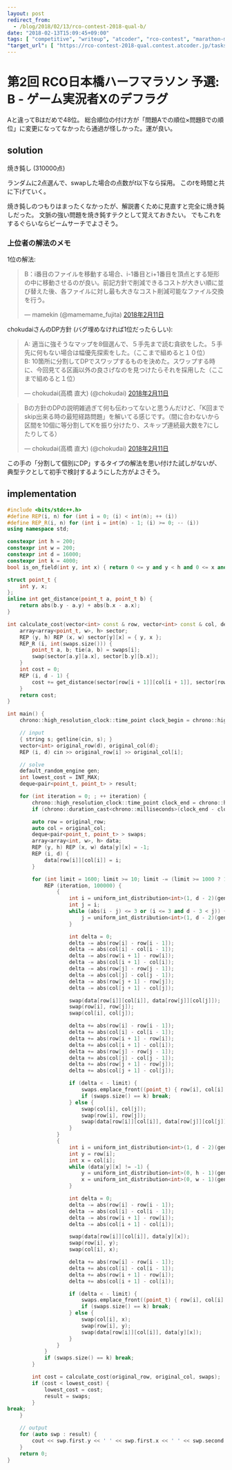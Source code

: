 ```yaml
---
layout: post
redirect_from:
  - /blog/2018/02/13/rco-contest-2018-qual-b/
date: "2018-02-13T15:09:45+09:00"
tags: [ "competitive", "writeup", "atcoder", "rco-contest", "marathon-match", "simulated-annealing" ]
"target_url": [ "https://rco-contest-2018-qual.contest.atcoder.jp/tasks/rco_contest_2018_qual_b" ]
---
```


# 第2回 RCO日本橋ハーフマラソン 予選: B - ゲーム実況者Xのデフラグ

Aと違ってBはだめで$48$位。
総合順位の付け方が「問題Aでの順位$\times$問題Bでの順位」に変更になってなかったら通過が怪しかった。運が良い。

## solution

焼き鈍し ($310000$点)

ランダムに$2$点選んで、swapした場合の点数が$t$以下なら採用。
この$t$を時間と共に下げていく。

焼き鈍しのつもりはまったくなかったが、解説書くために見直すと完全に焼き鈍しだった。
文脈の強い問題を焼き鈍すテクとして覚えておきたい。
でもこれをするぐらいならビームサーチでよさそう。

### 上位者の解法のメモ

$1$位の解法:

<blockquote class="twitter-tweet" data-lang="ja"><p lang="ja" dir="ltr">B：i番目のファイルを移動する場合、i-1番目とi+1番目を頂点とする矩形の中に移動させるのが良い。前記方針で削減できるコストが大きい順に並び替えた後、各ファイルに対し最も大きなコスト削減可能なファイル交換を行う。</p>&mdash; mamekin (@mamemame_fujita) <a href="https://twitter.com/mamemame_fujita/status/962689446154874880?ref_src=twsrc%5Etfw">2018年2月11日</a></blockquote>
<script async src="https://platform.twitter.com/widgets.js" charset="utf-8"></script>

chokudaiさんのDP方針 (バグ埋めなければ$1$位だったらしい):

<blockquote class="twitter-tweet" data-lang="ja"><p lang="ja" dir="ltr">A: 適当に強そうなマップを8個選んで、５手先まで読む貪欲をした。５手先に何もない場合は幅優先探索をした。（ここまで組めると１０位）<br>B: 10箇所に分割してDPでスワップするものを決めた。スワップする時に、今回見てる区画以外の良さげなのを見つけたらそれを採用した（ここまで組めると１位）</p>&mdash; chokudai(高橋 直大) (@chokudai) <a href="https://twitter.com/chokudai/status/962693233997365249?ref_src=twsrc%5Etfw">2018年2月11日</a></blockquote>
<script async src="https://platform.twitter.com/widgets.js" charset="utf-8"></script>

<blockquote class="twitter-tweet" data-lang="ja"><p lang="ja" dir="ltr">Bの方針のDPの説明雑過ぎて何も伝わってないと思うんだけど、「K回までskip出来る時の最短経路問題」を解いてる感じです。（間に合わないから区間を10個に等分割してKを振り分けたり、スキップ連続最大数を7にしたりしてる）</p>&mdash; chokudai(高橋 直大) (@chokudai) <a href="https://twitter.com/chokudai/status/962713104248221697?ref_src=twsrc%5Etfw">2018年2月11日</a></blockquote>
<script async src="https://platform.twitter.com/widgets.js" charset="utf-8"></script>

この手の「分割して個別にDP」するタイプの解法を思い付けた試しがないが、典型テクとして初手で検討するようにした方がよさそう。

## implementation

``` c++
#include <bits/stdc++.h>
#define REP(i, n) for (int i = 0; (i) < int(n); ++ (i))
#define REP_R(i, n) for (int i = int(n) - 1; (i) >= 0; -- (i))
using namespace std;

constexpr int h = 200;
constexpr int w = 200;
constexpr int d = 16000;
constexpr int k = 4000;
bool is_on_field(int y, int x) { return 0 <= y and y < h and 0 <= x and x < w; }

struct point_t {
    int y, x;
};
inline int get_distance(point_t a, point_t b) {
    return abs(b.y - a.y) + abs(b.x - a.x);
}

int calculate_cost(vector<int> const & row, vector<int> const & col, deque<pair<point_t, point_t> > const & swaps) {
    array<array<point_t, w>, h> sector;
    REP (y, h) REP (x, w) sector[y][x] = { y, x };
    REP_R (i, int(swaps.size())) {
        point_t a, b; tie(a, b) = swaps[i];
        swap(sector[a.y][a.x], sector[b.y][b.x]);
    }
    int cost = 0;
    REP (i, d - 1) {
        cost += get_distance(sector[row[i + 1]][col[i + 1]], sector[row[i]][col[i]]);
    }
    return cost;
}

int main() {
    chrono::high_resolution_clock::time_point clock_begin = chrono::high_resolution_clock::now();

    // input
    { string s; getline(cin, s); }
    vector<int> original_row(d), original_col(d);
    REP (i, d) cin >> original_row[i] >> original_col[i];

    // solve
    default_random_engine gen;
    int lowest_cost = INT_MAX;
    deque<pair<point_t, point_t> > result;

    for (int iteration = 0; ; ++ iteration) {
        chrono::high_resolution_clock::time_point clock_end = chrono::high_resolution_clock::now();
        if (chrono::duration_cast<chrono::milliseconds>(clock_end - clock_begin).count() >= 3000) break;

        auto row = original_row;
        auto col = original_col;
        deque<pair<point_t, point_t> > swaps;
        array<array<int, w>, h> data;
        REP (y, h) REP (x, w) data[y][x] = -1;
        REP (i, d) {
            data[row[i]][col[i]] = i;
        }

        for (int limit = 1600; limit >= 10; limit -= (limit >= 1000 ? 100 : 5)) {
            REP (iteration, 100000) {
                {
                    int i = uniform_int_distribution<int>(1, d - 2)(gen);
                    int j = i;
                    while (abs(i - j) <= 3 or (i <= 3 and d - 3 < j)) {
                        j = uniform_int_distribution<int>(1, d - 2)(gen);
                    }

                    int delta = 0;
                    delta -= abs(row[i] - row[i - 1]);
                    delta -= abs(col[i] - col[i - 1]);
                    delta -= abs(row[i + 1] - row[i]);
                    delta -= abs(col[i + 1] - col[i]);
                    delta -= abs(row[j] - row[j - 1]);
                    delta -= abs(col[j] - col[j - 1]);
                    delta -= abs(row[j + 1] - row[j]);
                    delta -= abs(col[j + 1] - col[j]);

                    swap(data[row[i]][col[i]], data[row[j]][col[j]]);
                    swap(row[i], row[j]);
                    swap(col[i], col[j]);

                    delta += abs(row[i] - row[i - 1]);
                    delta += abs(col[i] - col[i - 1]);
                    delta += abs(row[i + 1] - row[i]);
                    delta += abs(col[i + 1] - col[i]);
                    delta += abs(row[j] - row[j - 1]);
                    delta += abs(col[j] - col[j - 1]);
                    delta += abs(row[j + 1] - row[j]);
                    delta += abs(col[j + 1] - col[j]);

                    if (delta < - limit) {
                        swaps.emplace_front((point_t) { row[i], col[i] }, (point_t) { row[j], col[j] });
                        if (swaps.size() == k) break;
                    } else {
                        swap(col[i], col[j]);
                        swap(row[i], row[j]);
                        swap(data[row[i]][col[i]], data[row[j]][col[j]]);
                    }
                }
                {
                    int i = uniform_int_distribution<int>(1, d - 2)(gen);
                    int y = row[i];
                    int x = col[i];
                    while (data[y][x] != -1) {
                        y = uniform_int_distribution<int>(0, h - 1)(gen);
                        x = uniform_int_distribution<int>(0, w - 1)(gen);
                    }

                    int delta = 0;
                    delta -= abs(row[i] - row[i - 1]);
                    delta -= abs(col[i] - col[i - 1]);
                    delta -= abs(row[i + 1] - row[i]);
                    delta -= abs(col[i + 1] - col[i]);

                    swap(data[row[i]][col[i]], data[y][x]);
                    swap(row[i], y);
                    swap(col[i], x);

                    delta += abs(row[i] - row[i - 1]);
                    delta += abs(col[i] - col[i - 1]);
                    delta += abs(row[i + 1] - row[i]);
                    delta += abs(col[i + 1] - col[i]);

                    if (delta < - limit) {
                        swaps.emplace_front((point_t) { row[i], col[i] }, (point_t) { y, x });
                        if (swaps.size() == k) break;
                    } else {
                        swap(col[i], x);
                        swap(row[i], y);
                        swap(data[row[i]][col[i]], data[y][x]);
                    }
                }
            }
            if (swaps.size() == k) break;
        }

        int cost = calculate_cost(original_row, original_col, swaps);
        if (cost < lowest_cost) {
            lowest_cost = cost;
            result = swaps;
        }
break;
    }

    // output
    for (auto swp : result) {
        cout << swp.first.y << ' ' << swp.first.x << ' ' << swp.second.y << ' ' << swp.second.x << ' '  << endl;
    }
    return 0;
}
```
